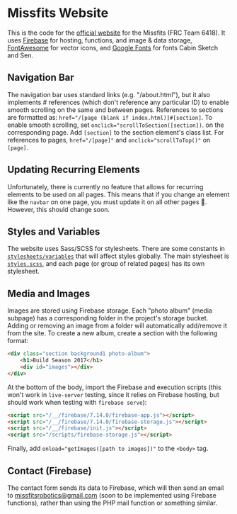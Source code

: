 Missfits Website
================

This is the code for the [official website](https://team6418.org) for the Missfits (FRC Team 6418). It uses
[Firebase](https://firebase.google.com) for hosting, functions, and image & data storage,
[FontAwesome](https://fontawesome.com) for vector icons, and [Google Fonts](https://fonts.google.com) for fonts Cabin
Sketch and Sen.

Navigation Bar
--------------

The navigation bar uses standard links (e.g. "/about.html"), but it also implements # references (which don't reference
any particular ID) to enable smooth scrolling on the same and between pages. References to sections are formatted as:
`href="/[page (blank if index.html)]#[section]`. To enable smooth scrolling, set `onclick="scrollToSection([section])`.
on the corresponding page. Add `[section]` to the section element's class list. For references to pages,
`href="/[page]"` and `onclick="scrollToTop()"` on `[page]`.

Updating Recurring Elements
---------------------------

Unfortunately, there is currently no feature that allows for recurring elements to be used on all pages. This means
that if you change an element like the `navbar` on one page, you must update it on all other pages :grimacing:. However,
this should change soon.

Styles and Variables
--------------------

The website uses Sass/SCSS for stylesheets. There are some constants in
[`stylesheets/variables`](public/stylesheets/variables.scss) that will affect styles globally. The main stylesheet is
[`styles.scss`](public/stylesheets/styles.scss), and each page (or group of related pages) has its own stylesheet.

Media and Images
----------------

Images are stored using Firebase storage. Each "photo album" (media subpage) has a corresponding folder in the project's
storage bucket. Adding or removing an image from a folder will automatically add/remove it from the site. To create a
new album, create a section with the following format:

```html
<div class="section background1 photo-album">
    <h1>Build Season 2017</h1>
    <div id="images"></div>
</div>
```

At the bottom of the body, import the Firebase and execution scripts (this won't work in `live-server` testing, since it
relies on Firebase hosting, but should work when testing with `firebase serve`):

```html
<script src="/__/firebase/7.14.0/firebase-app.js"></script>
<script src="/__/firebase/7.14.0/firebase-storage.js"></script>
<script src="/__/firebase/init.js"></script>
<script src="/scripts/firebase-storage.js"></script>
```

Finally, add `onload="getImages([path to images])"` to the `<body>` tag.

Contact (Firebase)
------------------

The contact form sends its data to Firebase, which will then send an email to
[missfitsrobotics@gmail.com](mailto:missfitsrobotics@gmail.com) (soon to be implemented using Firebase functions),
rather than using the PHP mail function or something similar.